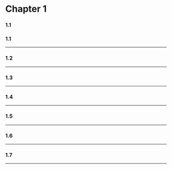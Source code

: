 # Chapter 1
### 1.1

### 1.1
___
### 1.2
___
### 1.3
___
### 1.4
___
### 1.5
___
### 1.6
___
### 1.7
___
